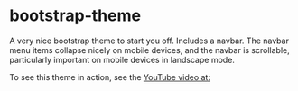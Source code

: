 # bootstrap-theme
A very nice bootstrap theme to start you off. Includes a navbar. The navbar menu items collapse nicely on mobile devices, and the navbar is scrollable, particularly important on mobile devices in landscape mode.

To see this theme in action, see the [YouTube video at:](https://www.youtube.com/watch?v=09BToC_yTzg)
